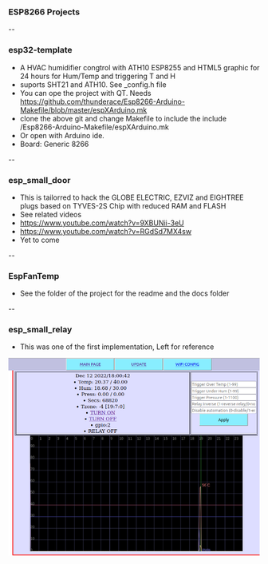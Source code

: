 ### ESP8266 Projects

--
### esp32-template

   * A HVAC humidifier congtrol with ATH10 ESP8255 and HTML5 graphic for 24 hours for Hum/Temp and triggering T and H
   * suports SHT21 and ATH10. See _config.h file
   * You can ope the project with QT. Needs https://github.com/thunderace/Esp8266-Arduino-Makefile/blob/master/espXArduino.mk
   * clone the above git and change Makefile to include the include <absolute path to>/Esp8266-Arduino-Makefile/espXArduino.mk
   * Or open with Arduino ide.
   * Board: Generic 8266

   --
   
### esp_small_door
   * This is tailorred to hack the GLOBE ELECTRIC, EZVIZ and EIGHTREE plugs based on TYVES-2S Chip with reduced RAM and FLASH
   * See related videos 
   * https://www.youtube.com/watch?v=9XBUNii-3eU
   * https://www.youtube.com/watch?v=RGdSd7MX4sw
   * Yet to come

--
### EspFanTemp
   * See the folder of the project for the readme and the docs folder

--
### esp_small_relay
   * This was one of the first implementation, Left for reference


![](https://github.com/circinusX1/exps_projects/blob/master/docs/img.png?raw=true)
